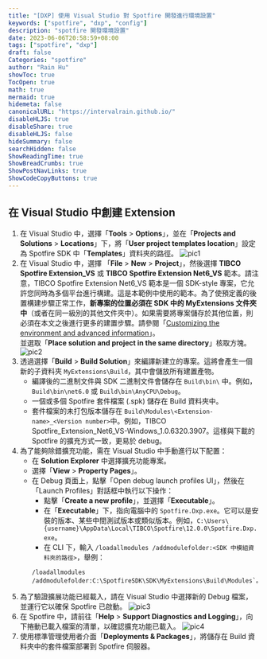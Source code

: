 ```yaml
---
title: "[DXP] 使用 Visual Studio 對 Spotfire 開發進行環境設置"
keywords: ["spotfire", "dxp", "config"]
description: "spotfire 開發環境設置"
date: 2023-06-06T20:58:59+08:00
tags: ["spotfire", "dxp"]
draft: false
Categories: "spotfire"
author: "Rain Hu"
showToc: true
TocOpen: true
math: true
mermaid: true
hidemeta: false
canonicalURL: "https://intervalrain.github.io/"
disableHLJS: true
disableShare: true
disableHLJS: false
hideSummary: false
searchHidden: false
ShowReadingTime: true
ShowBreadCrumbs: true
ShowPostNavLinks: true
ShowCodeCopyButtons: true
---
```


## 在 Visual Studio 中創建 Extension
1. 在 Visual Studio 中，選擇「**Tools** > **Options**」，並在「**Projects and Solutions** > **Locations**」下，將「**User project templates location**」設定為 Spotfire SDK 中「**Templates**」資料夾的路徑。
![pic1](https://docs.tibco.com/pub/sfire_dev/area/doc/html/devdoc/images/vs_first_extension.png)
2. 在 Visual Studio 中，選擇 「**File** > **New** > **Project**」，然後選擇 **TIBCO Spotfire Extension_VS** 或 **TIBCO Spotfire Extension Net6_VS** 範本。請注意，TIBCO Spotfire Extension Net6_VS 範本是一個 SDK-style 專案，它允許您同時為多個平台進行構建。這是本範例中使用的範本。為了使預定義的後置構建步驟正常工作，**新專案的位置必須在 SDK 中的 MyExtensions 文件夾中**（或者在同一級別的其他文件夾中）。如果需要將專案儲存於其他位置，則必須在本文之後進行更多的建置步驟。請參閱「[Customizing the environment and advanced information](https://docs.tibco.com/pub/sfire_dev/area/doc/html/devdoc/topics/creating_an_extension_using_only_visual_studio.html?scroll=GUID-625B17C7-3B83-4C4A-A562-83B4B010DCC8)」。  
並選取「**Place solution and project in the same directory**」核取方塊。
![pic2](https://docs.tibco.com/pub/sfire_dev/area/doc/html/devdoc/images/vs_myextensions_location.png)
3. 透過選擇「**Build** > **Build Solution**」來編譯新建立的專案。這將會產生一個新的子資料夾 `MyExtensions\Build`，其中會儲放所有建置產物。
    + 編譯後的二進制文件與 SDK 二進制文件會儲存在 `Build\bin\` 中。例如，`Build\bin\net6.0` 或 `Build\bin\AnyCPU\Debug`。
    + 一個或多個 Spotfire 套件檔案 (.spk) 儲存在 Build 資料夾中。
    + 套件檔案的未打包版本儲存在 `Build\Modules\<Extension-name>_<Version number>`中。例如，TIBCO Spotfire_Extension_Net6_VS-Windows_1.0.6320.3907。這樣與下載的 Spotfire 的擴充方式一致，更易於 debug。
4. 為了能夠除錯擴充功能，需在 Visual Studio 中手動進行以下配置：
    + 在 **Solution Explorer** 中選擇擴充功能專案。
    + 選擇「**View** > **Property Pages**」。
    + 在 Debug 頁面上，點擊「Open debug launch profiles UI」，然後在「Launch Profiles」對話框中執行以下操作：
        + 點擊「**Create a new profile**」，並選擇「**Executable**」。
        + 在「**Executable**」下，指向電腦中的 `Spotfire.Dxp.exe`。它可以是安裝的版本、某些中間測試版本或類似版本。例如，`C:\Users\{username}\AppData\Local\TIBCO\Spotfire\12.0.0\Spotfire.Dxp.exe`。
        + 在 CLI 下，輸入 `/loadallmodules /addmodulefolder:<SDK 中模組資料夾的路徑>`，舉例：
        ```
        /loadallmodules /addmodulefolder:C:\SpotfireSDK\SDK\MyExtensions\Build\Modules`。
        ```
5. 為了驗證擴展功能已經載入，請在 Visual Studio 中選擇新的 Debug 檔案，並運行它以確保 Spotfire 已啟動。
![pic3](https://docs.tibco.com/pub/sfire_dev/area/doc/html/devdoc/images/choosing_debug_profile_vs_project.png)
6. 在 Spotfire 中，請前往「**Help** > **Support Diagnostics and Logging**」，向下捲動已載入檔案的清單，以確認擴充功能已載入。
![pic4](https://docs.tibco.com/pub/sfire_dev/area/doc/html/devdoc/images/spotfire_support_and_diagnostics.png)
7. 使用標準管理使用者介面「**Deployments & Packages**」，將儲存在 Build 資料夾中的套件檔案部署到 Spotfire 伺服器。